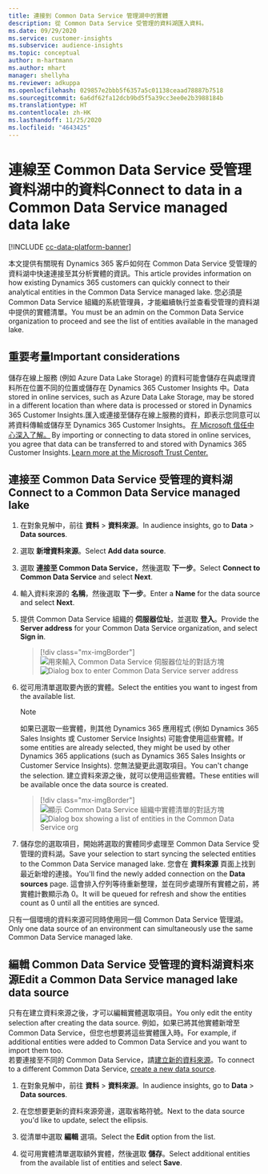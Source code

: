 ```yaml
---
title: 連接到 Common Data Service 管理湖中的實體
description: 從 Common Data Service 受管理的資料湖匯入資料。
ms.date: 09/29/2020
ms.service: customer-insights
ms.subservice: audience-insights
ms.topic: conceptual
author: m-hartmann
ms.author: mhart
manager: shellyha
ms.reviewer: adkuppa
ms.openlocfilehash: 029857e2bbb5f6357a5c01138ceaad78887b7518
ms.sourcegitcommit: 6a6df62fa12dcb9bd5f5a39cc3ee0e2b3988184b
ms.translationtype: HT
ms.contentlocale: zh-HK
ms.lasthandoff: 11/25/2020
ms.locfileid: "4643425"
---
```

# <a name="connect-to-data-in-a-common-data-service-managed-data-lake"></a><span data-ttu-id="b7c06-103">連線至 Common Data Service 受管理資料湖中的資料</span><span class="sxs-lookup"><span data-stu-id="b7c06-103">Connect to data in a Common Data Service managed data lake</span></span>

[!INCLUDE [cc-data-platform-banner](../includes/cc-data-platform-banner.md)]

<span data-ttu-id="b7c06-104">本文提供有關現有 Dynamics 365 客戶如何在 Common Data Service 受管理的資料湖中快速連接至其分析實體的資訊。</span><span class="sxs-lookup"><span data-stu-id="b7c06-104">This article provides information on how existing Dynamics 365 customers can quickly connect to their analytical entities in the Common Data Service managed lake.</span></span> <span data-ttu-id="b7c06-105">您必須是 Common Data Service 組織的系統管理員，才能繼續執行並查看受管理的資料湖中提供的實體清單。</span><span class="sxs-lookup"><span data-stu-id="b7c06-105">You must be an admin on the Common Data Service organization to proceed and see the list of entities available in the managed lake.</span></span>

## <a name="important-considerations"></a><span data-ttu-id="b7c06-106">重要考量</span><span class="sxs-lookup"><span data-stu-id="b7c06-106">Important considerations</span></span>

<span data-ttu-id="b7c06-107">儲存在線上服務 (例如 Azure Data Lake Storage) 的資料可能會儲存在與處理資料所在位置不同的位置或儲存在 Dynamics 365 Customer Insights 中。</span><span class="sxs-lookup"><span data-stu-id="b7c06-107">Data stored in online services, such as Azure Data Lake Storage, may be stored in a different location than where data is processed or stored in Dynamics 365 Customer Insights.</span></span><span data-ttu-id="b7c06-108">匯入或連接至儲存在線上服務的資料，即表示您同意可以將資料傳輸或儲存至 Dynamics 365 Customer Insights。 [在 Microsoft 信任中心深入了解。](https://www.microsoft.com/trust-center)</span><span class="sxs-lookup"><span data-stu-id="b7c06-108"> By importing or connecting to data stored in online services, you agree that data can be transferred to and stored with Dynamics 365 Customer Insights. [Learn more at the Microsoft Trust Center.](https://www.microsoft.com/trust-center)</span></span>

## <a name="connect-to-a-common-data-service-managed-lake"></a><span data-ttu-id="b7c06-109">連接至 Common Data Service 受管理的資料湖</span><span class="sxs-lookup"><span data-stu-id="b7c06-109">Connect to a Common Data Service managed lake</span></span>

1. <span data-ttu-id="b7c06-110">在對象見解中，前往 **資料** > **資料來源**。</span><span class="sxs-lookup"><span data-stu-id="b7c06-110">In audience insights, go to **Data** > **Data sources**.</span></span>

2. <span data-ttu-id="b7c06-111">選取 **新增資料來源**。</span><span class="sxs-lookup"><span data-stu-id="b7c06-111">Select **Add data source**.</span></span>

3. <span data-ttu-id="b7c06-112">選取 **連接至 Common Data Service**，然後選取 **下一步**。</span><span class="sxs-lookup"><span data-stu-id="b7c06-112">Select **Connect to Common Data Service** and select **Next**.</span></span>

4. <span data-ttu-id="b7c06-113">輸入資料來源的 **名稱**，然後選取 **下一步**。</span><span class="sxs-lookup"><span data-stu-id="b7c06-113">Enter a **Name** for the data source and select **Next**.</span></span>

5. <span data-ttu-id="b7c06-114">提供 Common Data Service 組織的 **伺服器位址**，並選取 **登入**。</span><span class="sxs-lookup"><span data-stu-id="b7c06-114">Provide the **Server address** for your Common Data Service organization, and select **Sign in**.</span></span>

   > [!div class="mx-imgBorder"]
   > <span data-ttu-id="b7c06-115">![用來輸入 Common Data Service 伺服器位址的對話方塊](media/enter-CDS-org-details.png)</span><span class="sxs-lookup"><span data-stu-id="b7c06-115">![Dialog box to enter Common Data Service server address](media/enter-CDS-org-details.png)</span></span>

6. <span data-ttu-id="b7c06-116">從可用清單選取要內嵌的實體。</span><span class="sxs-lookup"><span data-stu-id="b7c06-116">Select the entities you want to ingest from the available list.</span></span>    

   > [!NOTE]
   > <span data-ttu-id="b7c06-117">如果已選取一些實體，則其他 Dynamics 365 應用程式 (例如 Dynamics 365 Sales Insights 或 Customer Service Insights) 可能會使用這些實體。</span><span class="sxs-lookup"><span data-stu-id="b7c06-117">If some entities are already selected, they might be used by other Dynamics 365 applications (such as Dynamics 365 Sales Insights or Customer Service Insights).</span></span> <span data-ttu-id="b7c06-118">您無法變更此選取項目。</span><span class="sxs-lookup"><span data-stu-id="b7c06-118">You can't change the selection.</span></span> <span data-ttu-id="b7c06-119">建立資料來源之後，就可以使用這些實體。</span><span class="sxs-lookup"><span data-stu-id="b7c06-119">These entities will be available once the data source is created.</span></span>

   > [!div class="mx-imgBorder"]
   > <span data-ttu-id="b7c06-120">![顯示 Common Data Service 組織中實體清單的對話方塊](media/select-analytical-entities.png)</span><span class="sxs-lookup"><span data-stu-id="b7c06-120">![Dialog box showing a list of entities in the Common Data Service org](media/select-analytical-entities.png)</span></span>

7. <span data-ttu-id="b7c06-121">儲存您的選取項目，開始將選取的實體同步處理至 Common Data Service 受管理的資料湖。</span><span class="sxs-lookup"><span data-stu-id="b7c06-121">Save your selection to start syncing the selected entities to the Common Data Service managed lake.</span></span> <span data-ttu-id="b7c06-122">您會在 **資料來源** 頁面上找到最近新增的連接。</span><span class="sxs-lookup"><span data-stu-id="b7c06-122">You'll find the newly added connection on the **Data sources** page.</span></span> <span data-ttu-id="b7c06-123">這會排入佇列等待重新整理，並在同步處理所有實體之前，將實體計數顯示為 0。</span><span class="sxs-lookup"><span data-stu-id="b7c06-123">It will be queued for refresh and show the entities count as 0 until all the entities are synced.</span></span>

<span data-ttu-id="b7c06-124">只有一個環境的資料來源可同時使用同一個 Common Data Service 管理湖。</span><span class="sxs-lookup"><span data-stu-id="b7c06-124">Only one data source of an environment can simultaneously use the same Common Data Service managed lake.</span></span>

## <a name="edit-a-common-data-service-managed-lake-data-source"></a><span data-ttu-id="b7c06-125">編輯 Common Data Service 受管理的資料湖資料來源</span><span class="sxs-lookup"><span data-stu-id="b7c06-125">Edit a Common Data Service managed lake data source</span></span>

<span data-ttu-id="b7c06-126">只有在建立資料來源之後，才可以編輯實體選取項目。</span><span class="sxs-lookup"><span data-stu-id="b7c06-126">You only edit the entity selection after creating the data source.</span></span> <span data-ttu-id="b7c06-127">例如，如果已將其他實體新增至 Common Data Service，但您也想要將這些實體匯入時。</span><span class="sxs-lookup"><span data-stu-id="b7c06-127">For example, if additional entities were added to Common Data Service and you want to import them too.</span></span>    
<span data-ttu-id="b7c06-128">若要連接至不同的 Common Data Service，請[建立新的資料來源](#connect-to-a-common-data-service-managed-lake)。</span><span class="sxs-lookup"><span data-stu-id="b7c06-128">To connect to a different Common Data Service, [create a new data source](#connect-to-a-common-data-service-managed-lake).</span></span>

1. <span data-ttu-id="b7c06-129">在對象見解中，前往 **資料** > **資料來源**。</span><span class="sxs-lookup"><span data-stu-id="b7c06-129">In audience insights, go to **Data** > **Data sources**.</span></span>

2. <span data-ttu-id="b7c06-130">在您想要更新的資料來源旁邊，選取省略符號。</span><span class="sxs-lookup"><span data-stu-id="b7c06-130">Next to the data source you'd like to update, select the ellipsis.</span></span>

3. <span data-ttu-id="b7c06-131">從清單中選取 **編輯** 選項。</span><span class="sxs-lookup"><span data-stu-id="b7c06-131">Select the **Edit** option from the list.</span></span>

4. <span data-ttu-id="b7c06-132">從可用實體清單選取額外實體，然後選取 **儲存**。</span><span class="sxs-lookup"><span data-stu-id="b7c06-132">Select additional entities from the available list of entities and select **Save**.</span></span>

